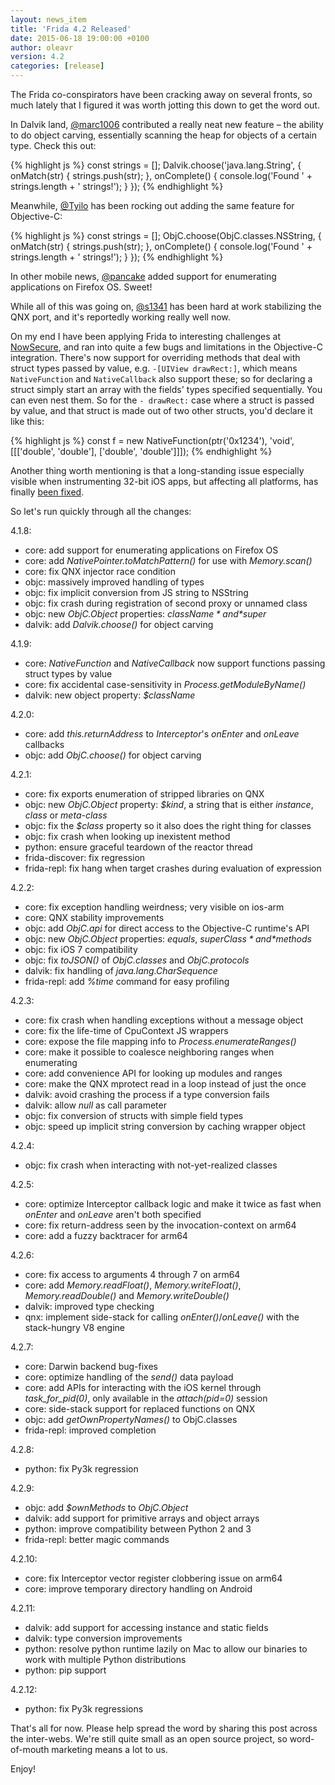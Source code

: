 ```yaml
---
layout: news_item
title: 'Frida 4.2 Released'
date: 2015-06-18 19:00:00 +0100
author: oleavr
version: 4.2
categories: [release]
---
```


The Frida co-conspirators have been cracking away on several fronts, so much
lately that I figured it was worth jotting this down to get the word out.

In Dalvik land, [@marc1006](https://github.com/marc1006) contributed a really
neat new feature – the ability to do object carving, essentially scanning the
heap for objects of a certain type. Check this out:

{% highlight js %}
const strings = [];
Dalvik.choose('java.lang.String', {
  onMatch(str) {
    strings.push(str);
  },
  onComplete() {
    console.log('Found ' + strings.length + ' strings!');
  }
});
{% endhighlight %}

Meanwhile, [@Tyilo](https://github.com/Tyilo) has been rocking out adding the
same feature for Objective-C:

{% highlight js %}
const strings = [];
ObjC.choose(ObjC.classes.NSString, {
  onMatch(str) {
    strings.push(str);
  },
  onComplete() {
    console.log('Found ' + strings.length + ' strings!');
  }
});
{% endhighlight %}

In other mobile news, [@pancake](https://github.com/trufae) added support for
enumerating applications on Firefox OS. Sweet!

While all of this was going on, [@s1341](https://github.com/s1341) has been
hard at work stabilizing the QNX port, and it's reportedly working really well
now.

On my end I have been applying Frida to interesting challenges at
[NowSecure](https://www.nowsecure.com/), and ran into quite a few bugs and
limitations in the Objective-C integration. There's now support for overriding
methods that deal with struct types passed by value, e.g. `-[UIView drawRect:]`,
which means `NativeFunction` and `NativeCallback` also support these; so for
declaring a struct simply start an array with the fields' types specified
sequentially. You can even nest them. So for the `- drawRect:` case where a
struct is passed by value, and that struct is made out of two other structs,
you'd declare it like this:

{% highlight js %}
const f = new NativeFunction(ptr('0x1234'), 'void',
    [[['double', 'double'], ['double', 'double']]]);
{% endhighlight %}

Another thing worth mentioning is that a long-standing issue especially visible
when instrumenting 32-bit iOS apps, but affecting all platforms, has finally
[been fixed](https://github.com/frida/frida-gum/commit/2f02e911edc4a5df80051fdaed72e0281ea751e7).

So let's run quickly through all the changes:

4.1.8:

- core: add support for enumerating applications on Firefox OS
- core: add *NativePointer.toMatchPattern()* for use with *Memory.scan()*
- core: fix QNX injector race condition
- objc: massively improved handling of types
- objc: fix implicit conversion from JS string to NSString
- objc: fix crash during registration of second proxy or unnamed class
- objc: new *ObjC.Object* properties: *$className* and *$super*
- dalvik: add *Dalvik.choose()* for object carving

4.1.9:

- core: *NativeFunction* and *NativeCallback* now support functions passing
        struct types by value
- core: fix accidental case-sensitivity in *Process.getModuleByName()*
- dalvik: new object property: *$className*

4.2.0:

- core: add *this.returnAddress* to *Interceptor*'s *onEnter* and *onLeave*
        callbacks
- objc: add *ObjC.choose()* for object carving

4.2.1:

- core: fix exports enumeration of stripped libraries on QNX
- objc: new *ObjC.Object* property: *$kind*, a string that is either *instance*,
        *class* or *meta-class*
- objc: fix the *$class* property so it also does the right thing for classes
- objc: fix crash when looking up inexistent method
- python: ensure graceful teardown of the reactor thread
- frida-discover: fix regression
- frida-repl: fix hang when target crashes during evaluation of expression

4.2.2:

- core: fix exception handling weirdness; very visible on ios-arm
- core: QNX stability improvements
- objc: add *ObjC.api* for direct access to the Objective-C runtime's API
- objc: new *ObjC.Object* properties: *equals*, *$superClass* and *$methods*
- objc: fix iOS 7 compatibility
- objc: fix *toJSON()* of *ObjC.classes* and *ObjC.protocols*
- dalvik: fix handling of *java.lang.CharSequence*
- frida-repl: add *%time* command for easy profiling

4.2.3:

- core: fix crash when handling exceptions without a message object
- core: fix the life-time of CpuContext JS wrappers
- core: expose the file mapping info to *Process.enumerateRanges()*
- core: make it possible to coalesce neighboring ranges when enumerating
- core: add convenience API for looking up modules and ranges
- core: make the QNX mprotect read in a loop instead of just the once
- dalvik: avoid crashing the process if a type conversion fails
- dalvik: allow *null* as call parameter
- objc: fix conversion of structs with simple field types
- objc: speed up implicit string conversion by caching wrapper object

4.2.4:

- objc: fix crash when interacting with not-yet-realized classes

4.2.5:

- core: optimize Interceptor callback logic and make it twice as fast when
        *onEnter* and *onLeave* aren't both specified
- core: fix return-address seen by the invocation-context on arm64
- core: add a fuzzy backtracer for arm64

4.2.6:

- core: fix access to arguments 4 through 7 on arm64
- core: add *Memory.readFloat()*, *Memory.writeFloat()*, *Memory.readDouble()*
        and *Memory.writeDouble()*
- dalvik: improved type checking
- qnx: implement side-stack for calling *onEnter()*/*onLeave()* with the
       stack-hungry V8 engine

4.2.7:

- core: Darwin backend bug-fixes
- core: optimize handling of the *send()* data payload
- core: add APIs for interacting with the iOS kernel through *task_for_pid(0)*,
        only available in the *attach(pid=0)* session
- core: side-stack support for replaced functions on QNX
- objc: add *getOwnPropertyNames()* to ObjC.classes
- frida-repl: improved completion

4.2.8:

- python: fix Py3k regression

4.2.9:

- objc: add *$ownMethods* to *ObjC.Object*
- dalvik: add support for primitive arrays and object arrays
- python: improve compatibility between Python 2 and 3
- frida-repl: better magic commands

4.2.10:

- core: fix Interceptor vector register clobbering issue on arm64
- core: improve temporary directory handling on Android

4.2.11:

- dalvik: add support for accessing instance and static fields
- dalvik: type conversion improvements
- python: resolve python runtime lazily on Mac to allow our binaries to work
          with multiple Python distributions
- python: pip support

4.2.12:

- python: fix Py3k regressions

That's all for now. Please help spread the word by sharing this post across
the inter-webs. We're still quite small as an open source project, so
word-of-mouth marketing means a lot to us.

Enjoy!
